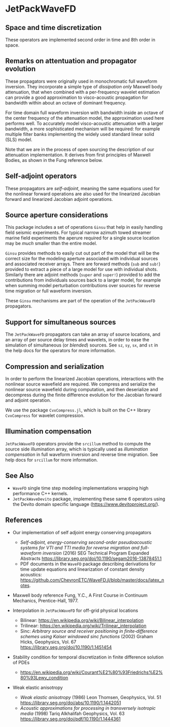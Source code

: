# JetPackWaveFD

## Space and time discretization
These operators are implemented second order in time and 8th order in space.

## Remarks on attentuation and propagator evolution 
These propagators were originally used in monochromatic full waveform inversion. They incorporate a simple type of *dissipation only* Maxwell body attenuation, that when combined with a per-frequency wavelet estimation can provide a good approximation to visco-acoustic propagation for bandwidth within about an octave of dominant frequency. 

For time domain full waveform inversion with bandwidth inside an octave of the center frequency of the attenuation model, the approximation used here performs well. To accurately model visco-acoustic attenuation with a larger bandwidth, a more sophisticated mechanism will be required: for example multiple filter banks implementing the widely used standard linear solid (SLS) model. 

Note that we are in the process of open sourcing the description of our attenuation implementation. It derives from first principles of Maxwell Bodies, as shown in the Fung reference below. 

## Self-adjoint operators
These propagators are *self-adjoint*, meaning the same equations used for the nonlinear forward operations are also used for the linearized Jacobian forward and linearized Jacobian adjoint operations. 

## Source aperture considerations
This package includes a set of operations `Ginsu` that help in easily handling field seismic experiments. For typical narrow azimuth towed streamer marine field experiments the aperure required for a single source location may be *much* smaller than the entire model. 

`Ginsu` provides methods to easily cut out part of the model that will be the correct size for the modeling aperture associated with individual sources and associated receiver arrays. There are forward methods (`sub` and `sub!`) provided to extract a piece of a large model for use with individual shots. Similarly there are adjoint methods (`super` and `super!`) provided to add the contributions from individuals sources back to a larger model, for example when summing model perturbation contributions over sources for reverse time migration or full waveform inversion. 

These `Ginsu` mechanisms are part of the operation of the `JetPackWaveFD` propagators. 

## Support for simultaneous sources
The `JetPackWaveFD` propagators can take an array of source locations, and an array of per source delay times and wavelets, in order to ease the simulation of simultaneous (or *blended*) sources. See `sz`, `sy`, `sx`, and `st` in the help docs for the operators for more information.

## Compression and serialization
In order to perform the linearized Jacobian operations, interactions with the nonlinear source wavefield are required. We compress and serialize the nonlinear source wavefield during computation, and then deserialize and decompress during the finite difference evolution for the Jacobian forward and adjoint operation. 

We use the package `CvxCompress.jl`, which is built on the C++ library `CvxCompress` for wavelet compression.

## Illumination compensation
`JetPackWaveFD` operators provide the `srcillum` method to compute the source side illumination array, which is typically used as *illumination compensation* in full waveform inversion and reverse time migration. See help docs for `srcillum` for more information.


## See Also
* `WaveFD` single time step modeling implementations wrapping high performance C++ kernels.
* `JetPackWaveDevito` package, implementing these same 6 operators using the Devito domain specific language (https://www.devitoproject.org/).

## References
* Our implementation of self adjoint energy conserving propagators 
    * *Self-adjoint, energy-conserving second-order pseudoacoustic systems for VTI and TTI media for reverse migration and full-waveform inversion* (2016)
    SEG Technical Program Expanded Abstracts
    https://library.seg.org/doi/10.1190/segam2016-13878451.1
    * PDF documents in the `WaveFD` package describing derivations for time update equations and linearization of constant density acoustics: https://github.com/ChevronETC/WaveFD.jl/blob/master/docs/latex_notes.

* Maxwell body reference
    Fung, Y.C., A First Course in Continuum Mechanics, Prentice-Hall, 1977.

* Interpolation in `JetPackWaveFD` for off-grid physical locations 
    * Bilinear: https://en.wikipedia.org/wiki/Bilinear_interpolation
    * Trilinear: https://en.wikipedia.org/wiki/Trilinear_interpolation
    * Sinc: *Arbitrary source and receiver positioning in finite‐difference schemes using Kaiser windowed sinc functions* (2002)
    Graham Hicks, Geophysics, Vol. 67
    https://library.seg.org/doi/10.1190/1.1451454

* Stability condition for temporal discretization in finite difference solution of PDEs
    * https://en.wikipedia.org/wiki/Courant%E2%80%93Friedrichs%E2%80%93Lewy_condition

* Weak elastic anisotropy
    * *Weak elastic anisotropy* (1986)
    Leon Thomsen, Geophysics, Vol. 51
    https://library.seg.org/doi/abs/10.1190/1.1442051
    * *Acoustic approximations for processing in transversely isotropic media* (1998)
    Tariq Alkhalifah
    Geophysics, Vol. 63
    https://library.seg.org/doi/pdf/10.1190/1.1444361




